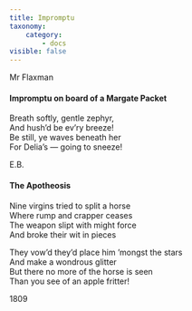```yaml
---
title: Impromptu
taxonomy:
    category:
        - docs
visible: false
---
```


<div class="author">Mr Flaxman</div>

#### Impromptu on board of a Margate Packet

Breath softly, gentle zephyr,  
And hush’d be ev’ry breeze!  
Be still, ye waves beneath her  
For Delia’s — going to sneeze!  

E.B.

#### The Apotheosis

Nine virgins tried to split a horse  
Where rump and crapper ceases  
The weapon slipt with might force  
And broke their wit in pieces  

They vow’d they’d place him ’mongst the stars  
And make a wondrous glitter  
But there no more of the horse is seen  
Than you see of an apple fritter!

1809